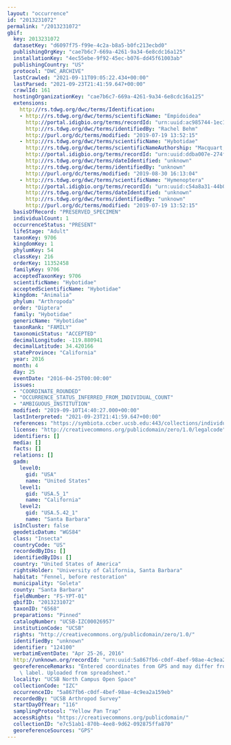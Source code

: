 ```yaml
---
layout: "occurrence"
id: "2013231072"
permalink: "/2013231072"
gbif:
  key: 2013231072
  datasetKey: "d6097f75-f99e-4c2a-b8a5-b0fc213ecbd0"
  publishingOrgKey: "cae7b6c7-669a-4261-9a34-6e8cdc16a125"
  installationKey: "4ec55ebe-9f92-45ec-b076-dd45f61003ab"
  publishingCountry: "US"
  protocol: "DWC_ARCHIVE"
  lastCrawled: "2021-09-11T09:05:22.434+00:00"
  lastParsed: "2021-09-23T21:41:59.647+00:00"
  crawlId: 161
  hostingOrganizationKey: "cae7b6c7-669a-4261-9a34-6e8cdc16a125"
  extensions:
    http://rs.tdwg.org/dwc/terms/Identification:
    - http://rs.tdwg.org/dwc/terms/scientificName: "Empidoidea"
      http://portal.idigbio.org/terms/recordId: "urn:uuid:ac985744-1ec1-4e29-97a8-f4e05d0d1045"
      http://rs.tdwg.org/dwc/terms/identifiedBy: "Rachel Behm"
      http://purl.org/dc/terms/modified: "2019-07-19 13:52:15"
    - http://rs.tdwg.org/dwc/terms/scientificName: "Hybotidae"
      http://rs.tdwg.org/dwc/terms/scientificNameAuthorship: "Macquart, 1823"
      http://portal.idigbio.org/terms/recordId: "urn:uuid:ddba007e-274f-49a7-a904-f08ad6d37141"
      http://rs.tdwg.org/dwc/terms/dateIdentified: "unknown"
      http://rs.tdwg.org/dwc/terms/identifiedBy: "unknown"
      http://purl.org/dc/terms/modified: "2019-08-30 16:13:04"
    - http://rs.tdwg.org/dwc/terms/scientificName: "Hymenoptera"
      http://portal.idigbio.org/terms/recordId: "urn:uuid:c54a8a31-44b0-4f15-8774-12face79925e"
      http://rs.tdwg.org/dwc/terms/dateIdentified: "unknown"
      http://rs.tdwg.org/dwc/terms/identifiedBy: "unknown"
      http://purl.org/dc/terms/modified: "2019-07-19 13:52:15"
  basisOfRecord: "PRESERVED_SPECIMEN"
  individualCount: 1
  occurrenceStatus: "PRESENT"
  lifeStage: "Adult"
  taxonKey: 9706
  kingdomKey: 1
  phylumKey: 54
  classKey: 216
  orderKey: 11352458
  familyKey: 9706
  acceptedTaxonKey: 9706
  scientificName: "Hybotidae"
  acceptedScientificName: "Hybotidae"
  kingdom: "Animalia"
  phylum: "Arthropoda"
  order: "Diptera"
  family: "Hybotidae"
  genericName: "Hybotidae"
  taxonRank: "FAMILY"
  taxonomicStatus: "ACCEPTED"
  decimalLongitude: -119.880941
  decimalLatitude: 34.420166
  stateProvince: "California"
  year: 2016
  month: 4
  day: 25
  eventDate: "2016-04-25T00:00:00"
  issues:
  - "COORDINATE_ROUNDED"
  - "OCCURRENCE_STATUS_INFERRED_FROM_INDIVIDUAL_COUNT"
  - "AMBIGUOUS_INSTITUTION"
  modified: "2019-09-10T14:40:27.000+00:00"
  lastInterpreted: "2021-09-23T21:41:59.647+00:00"
  references: "https://symbiota.ccber.ucsb.edu:443/collections/individual/index.php?occid=124100"
  license: "http://creativecommons.org/publicdomain/zero/1.0/legalcode"
  identifiers: []
  media: []
  facts: []
  relations: []
  gadm:
    level0:
      gid: "USA"
      name: "United States"
    level1:
      gid: "USA.5_1"
      name: "California"
    level2:
      gid: "USA.5.42_1"
      name: "Santa Barbara"
  isInCluster: false
  geodeticDatum: "WGS84"
  class: "Insecta"
  countryCode: "US"
  recordedByIDs: []
  identifiedByIDs: []
  country: "United States of America"
  rightsHolder: "University of California, Santa Barbara"
  habitat: "Fennel, before restoration"
  municipality: "Goleta"
  county: "Santa Barbara"
  fieldNumber: "FS-YPT-01"
  gbifID: "2013231072"
  taxonID: "6568"
  preparations: "Pinned"
  catalogNumber: "UCSB-IZC00026957"
  institutionCode: "UCSB"
  rights: "http://creativecommons.org/publicdomain/zero/1.0/"
  identifiedBy: "unknown"
  identifier: "124100"
  verbatimEventDate: "Apr 25-26, 2016"
  http://unknown.org/recordId: "urn:uuid:5a867fb6-c0df-4bef-98ae-4c9ea2a159eb"
  georeferenceRemarks: "Entered coordinates from GPS and may differ from what is on\
    \ label. Uploaded from spreadsheet."
  locality: "UCSB North Campus Open Space"
  collectionCode: "IZC"
  occurrenceID: "5a867fb6-c0df-4bef-98ae-4c9ea2a159eb"
  recordedBy: "UCSB Arthropod Survey"
  startDayOfYear: "116"
  samplingProtocol: "Yellow Pan Trap"
  accessRights: "https://creativecommons.org/publicdomain/"
  collectionID: "e7c51ab1-870b-4ee8-9d62-092875ffa870"
  georeferenceSources: "GPS"
---
```

